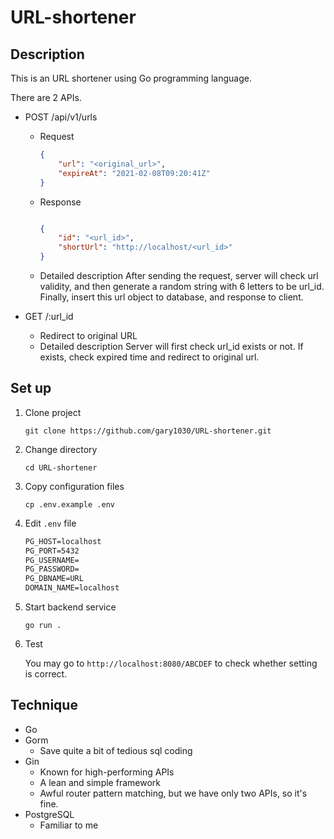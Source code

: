 # URL-shortener

## Description

This is an URL shortener using Go programming language.

There are 2 APIs.

* POST /api/v1/urls
  * Request

    ```json
    {
        "url": "<original_url>",
        "expireAt": "2021-02-08T09:20:41Z"
    }
    ```

  * Response
  
    ```json

    {
        "id": "<url_id>",
        "shortUrl": "http://localhost/<url_id>"
    }
    ```

  * Detailed description
    After sending the request, server will check url validity, and then generate a random string with 6 letters to be url_id. Finally, insert this url object to database, and response to client.

* GET /:url_id
  * Redirect to original URL
  * Detailed description
    Server will first check url_id exists or not. If exists, check expired time and redirect to original url.

## Set up

1. Clone project

    ```shell
    git clone https://github.com/gary1030/URL-shortener.git
    ```

2. Change directory

   ```shell
   cd URL-shortener
   ```

3. Copy configuration files

    ```shell
    cp .env.example .env
    ```

4. Edit `.env` file

    ```txt
    PG_HOST=localhost
    PG_PORT=5432
    PG_USERNAME=
    PG_PASSWORD=
    PG_DBNAME=URL
    DOMAIN_NAME=localhost
    ```

5. Start backend service

    ```shell
    go run .
    ```

6. Test

   You may go to `http://localhost:8080/ABCDEF` to check whether setting is correct.

## Technique

* Go
* Gorm
  * Save quite a bit of tedious sql coding
  <!-- * Slow down application rather than SQLite -->
* Gin
  * Known for high-performing APIs
  * A lean and simple framework
  * Awful router pattern matching, but we have only two APIs, so it's fine.
* PostgreSQL
  * Familiar to me
